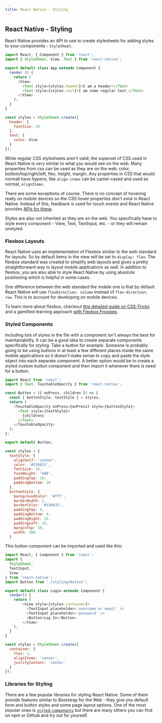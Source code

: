 ```yaml
---
title: React Native - Styling
---
```

## React Native - Styling

React Native provides an API to use to create stylesheets for adding styles to your components - `StyleSheet`. 

```js
import React, { Component } from 'react';
import { StyleSheet, View, Text } from 'react-native';

export default class App extends Component {
  render () {
    return (
      <View>
        <Text style={styles.header}>I am a header!</Text>
        <Text style={styles.text}>I am some regular text.</Text>
      </View>
    );
  }
}

const styles = StyleSheet.create({
  header: {
    fontSize: 20
  },
  text: {
    color: blue
  }
});
```

While regular CSS stylesheets aren't valid, the superset of CSS used in React Native is very similar to what you would see on the web. Many properties from css can be used as they are on the web: color, bottom/top/right/left, flex, height, margin. Any properties in CSS that would normall have hypens, like `align-items` can be camel-cased and used as normal, `alignItems`.

There are some exceptions of course. There is no concept of hovering really on mobile devices so the CSS hover properties don't exist in React Native. Instead of this, feedback is used for touch events and React Native provides [APIs for these](https://facebook.github.io/react-native/docs/touchablehighlight.html#content).

Styles are also not inherited as they are on the web. You specifically have to style every component - View, Text, TextInput, etc. - or they will remain unstyled.

### Flexbox Layouts

React Native uses an implementation of Flexbox similar to the web standard for layouts. So by default items in the view will be set to `display: flex`. The flexbox standard was created to simplify web layouts and gives a pretty straightforward way to layout mobile applications as well. In addition to flexbox, you are also able to style React Native by using absolute positioning which is helpful in some cases.

One difference between the web standard the mobile one is that by default React Native will use `flexDirection: column` instead of `flex-direction: row`. This is to account for developing on mobile devices.

To learn more about flexbox, checkout [this detailed guide on CSS-Tricks](https://css-tricks.com/snippets/css/a-guide-to-flexbox/) and a gamified learning approach [with Flexbox Froggies](http://flexboxfroggy.com/).

### Styled Components

Including lots of styles in the file with a component isn't always the best for maintainability. It can be a good idea to create separate components specifically for styling. Take a button for example. Someone is probably going to be using buttons in at least a few different places inside the same mobile applications so it doesn't make sense to copy and paste the style object into each separate component. A better option would be to create a styled custom button component and then import it whenever there is need for a button.

```js
import React from 'react';
import { Text, TouchableOpacity } from 'react-native';

const Button = ({ onPress, children }) => {
  const { buttonStyle, textStyle } = styles;
  return (
    <TouchableOpacity onPress={onPress} style={buttonStyle}>
      <Text style={textStyle}>
        {children}
      </Text>
    </TouchableOpacity>
  );
};

export default Button;

const styles = {
  textStyle: {
    alignSelf: 'center',
    color: '#336633',
    fontSize: 16,
    fontWeight: '600',
    paddingTop: 10,
    paddingBottom: 10
  },
  buttonStyle: {
    backgroundColor: '#fff',
    borderWidth: 1,
    borderColor: '#336633',
    paddingTop: 4,
    paddingBottom: 4,
    paddingRight: 25,
    paddingLeft: 25,
    marginTop: 10,
    width: 300
  }
```

This button component can be imported and used like this:

```js
import React, { Component } from 'react';
import {
  StyleSheet,
  TextInput,
  View
} from 'react-native';
import Button from './styling/Button';

export default class Login extends Component {
  render() {
    return (
        <View style={styles.container}>
          <TextInput placeholder='username or email' />
          <TextInput placeholder='password' />
          <Button>Log In</Button>
        </View>
    );
  }
}

const styles = StyleSheet.create({
  container: {
    flex: 1,
    alignItems: 'center',
    justifyContent: 'center'
  }
});
```

### Libraries for Styling

There are a few popular libraries for styling React Native. Some of them provide features similar to Bootstrap for the Web - they give you default form and button styles and some page layout options. One of the most popular ones is [`styled-components`](https://github.com/styled-components/styled-components) but there are many others you can find on npm or Github and try out for yourself.

